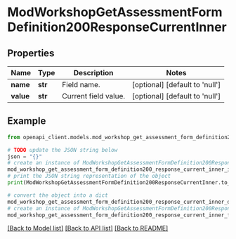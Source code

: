 # ModWorkshopGetAssessmentFormDefinition200ResponseCurrentInner


## Properties

Name | Type | Description | Notes
------------ | ------------- | ------------- | -------------
**name** | **str** | Field name. | [optional] [default to 'null']
**value** | **str** | Current field value. | [optional] [default to 'null']

## Example

```python
from openapi_client.models.mod_workshop_get_assessment_form_definition200_response_current_inner import ModWorkshopGetAssessmentFormDefinition200ResponseCurrentInner

# TODO update the JSON string below
json = "{}"
# create an instance of ModWorkshopGetAssessmentFormDefinition200ResponseCurrentInner from a JSON string
mod_workshop_get_assessment_form_definition200_response_current_inner_instance = ModWorkshopGetAssessmentFormDefinition200ResponseCurrentInner.from_json(json)
# print the JSON string representation of the object
print(ModWorkshopGetAssessmentFormDefinition200ResponseCurrentInner.to_json())

# convert the object into a dict
mod_workshop_get_assessment_form_definition200_response_current_inner_dict = mod_workshop_get_assessment_form_definition200_response_current_inner_instance.to_dict()
# create an instance of ModWorkshopGetAssessmentFormDefinition200ResponseCurrentInner from a dict
mod_workshop_get_assessment_form_definition200_response_current_inner_from_dict = ModWorkshopGetAssessmentFormDefinition200ResponseCurrentInner.from_dict(mod_workshop_get_assessment_form_definition200_response_current_inner_dict)
```
[[Back to Model list]](../README.md#documentation-for-models) [[Back to API list]](../README.md#documentation-for-api-endpoints) [[Back to README]](../README.md)


